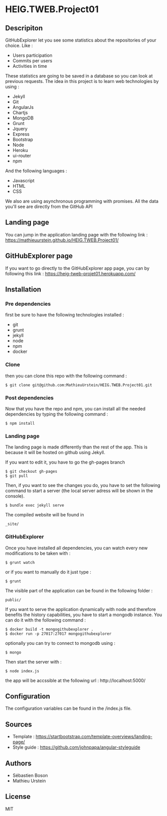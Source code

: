 # HEIG.TWEB.Project01

## Descripiton
GitHubExplorer let you see some statistics about the repositories of your choice. Like :

- Users participation
- Commits per users
- Activities in time

These statistics are going to be saved in a database so you can look at previous requests.
The idea in this project is to learn web technologies by using :

- Jekyll
- Git
- AngularJs
- Chartjs
- MongoDB
- Grunt
- Jquery
- Express
- Bootstrap
- Node
- Heroku
- ui-router
- npm

And the following languages :

- Javascript
- HTML
- CSS

We also are using asynchronous programming with promises.
All the data you'll see are directly from the GitHub API

## Landing page
You can jump in the application landing page with the 
following link :
https://mathieuurstein.github.io/HEIG.TWEB.Project01/

## GitHubExplorer page
If you want to go directly to the GitHubExplorer app page, you can by 
following this link :
https://heig-tweb-projet01.herokuapp.com/

## Installation

### Pre dependencies
first be sure to have the following technologies installed :

- git
- grunt
- jekyll
- node
- npm
- docker

### Clone
then you can clone this repo with the following command :

    $ git clone git@github.com:MathieuUrstein/HEIG.TWEB.Project01.git

### Post dependencies
Now that you have the repo and npm, you can install all the needed 
dependencies by typing the following command :

    $ npm install

### Landing page
The landing page is made differently than the rest of the app.
This is because it will be hosted on github using Jekyll.

If you want to edit it, you have to go the gh-pages branch

    $ git checkout gh-pages
    $ git pull
    
Then, if you want to see the changes you do, you have to set the following
command to start a server (the local server adress will be shown in
the console).

    $ bundle exec jekyll serve
    
The compiled website will be found in 

    _site/
    
### GitHubExplorer
Once you have installed all dependencies, you can watch every new
modifications to be taken with :

    $ grunt watch
    
or if you want to manually do it just type :

    $ grunt
    
The visible part of the application can be found in the following
folder :

    public/
    
If you want to serve the application dynamically with node and therefore
benefits the history capabilities, you have to start a mongodb instance.
You can do it with the following command :

    $ docker build -t mongogithubexplorer .
    $ docker run -p 27017:27017 mongogithubexplorer
    
optionally you can try to connect to mongodb using :

    $ mongo
    
Then start the server with :

    $ node index.js
    
the app will be accssible at the following url :
http://localhost:5000/

## Configuration
The configuration variables can be found in the /index.js file.


## Sources
- Template :
https://startbootstrap.com/template-overviews/landing-page/
- Style guide :
https://github.com/johnpapa/angular-styleguide

## Authors
- Sébastien Boson
- Mathieu Urstein

## License
MIT